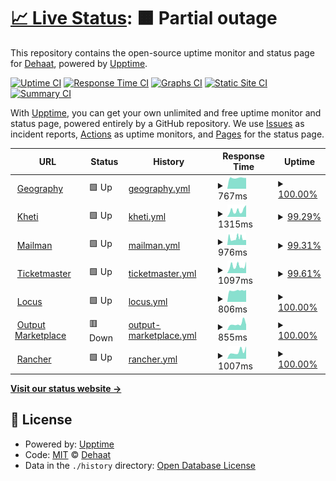 # [📈 Live Status](https://Dehaat.github.io/upptime): <!--live status--> **🟧 Partial outage**

This repository contains the open-source uptime monitor and status page for [Dehaat](http://www.agrevolution.in/), powered by [Upptime](https://github.com/upptime/upptime).

[![Uptime CI](https://github.com/Dehaat/upptime/workflows/Uptime%20CI/badge.svg)](https://github.com/Dehaat/upptime/actions?query=workflow%3A%22Uptime+CI%22)
[![Response Time CI](https://github.com/Dehaat/upptime/workflows/Response%20Time%20CI/badge.svg)](https://github.com/Dehaat/upptime/actions?query=workflow%3A%22Response+Time+CI%22)
[![Graphs CI](https://github.com/Dehaat/upptime/workflows/Graphs%20CI/badge.svg)](https://github.com/Dehaat/upptime/actions?query=workflow%3A%22Graphs+CI%22)
[![Static Site CI](https://github.com/Dehaat/upptime/workflows/Static%20Site%20CI/badge.svg)](https://github.com/Dehaat/upptime/actions?query=workflow%3A%22Static+Site+CI%22)
[![Summary CI](https://github.com/Dehaat/upptime/workflows/Summary%20CI/badge.svg)](https://github.com/Dehaat/upptime/actions?query=workflow%3A%22Summary+CI%22)

With [Upptime](https://upptime.js.org), you can get your own unlimited and free uptime monitor and status page, powered entirely by a GitHub repository. We use [Issues](https://github.com/Dehaat/upptime/issues) as incident reports, [Actions](https://github.com/Dehaat/upptime/actions) as uptime monitors, and [Pages](https://Dehaat.github.io/upptime) for the status page.

<!--start: status pages-->
<!-- This summary is generated by Upptime (https://github.com/upptime/upptime) -->
<!-- Do not edit this manually, your changes will be overwritten -->
<!-- prettier-ignore -->
| URL | Status | History | Response Time | Uptime |
| --- | ------ | ------- | ------------- | ------ |
| <img alt="" src="https://favicons.githubusercontent.com/aeros.api.agrevolution.in" height="13"> [Geography](https://aeros.api.agrevolution.in/admin/login/?next=/admin/) | 🟩 Up | [geography.yml](https://github.com/Dehaat/uptime/commits/HEAD/history/geography.yml) | <details><summary><img alt="Response time graph" src="./graphs/geography/response-time-week.png" height="20"> 767ms</summary><br><a href="https://status.agrevolution.in/history/geography"><img alt="Response time 804" src="https://img.shields.io/endpoint?url=https%3A%2F%2Fraw.githubusercontent.com%2FDehaat%2Fuptime%2FHEAD%2Fapi%2Fgeography%2Fresponse-time.json"></a><br><a href="https://status.agrevolution.in/history/geography"><img alt="24-hour response time 762" src="https://img.shields.io/endpoint?url=https%3A%2F%2Fraw.githubusercontent.com%2FDehaat%2Fuptime%2FHEAD%2Fapi%2Fgeography%2Fresponse-time-day.json"></a><br><a href="https://status.agrevolution.in/history/geography"><img alt="7-day response time 767" src="https://img.shields.io/endpoint?url=https%3A%2F%2Fraw.githubusercontent.com%2FDehaat%2Fuptime%2FHEAD%2Fapi%2Fgeography%2Fresponse-time-week.json"></a><br><a href="https://status.agrevolution.in/history/geography"><img alt="30-day response time 798" src="https://img.shields.io/endpoint?url=https%3A%2F%2Fraw.githubusercontent.com%2FDehaat%2Fuptime%2FHEAD%2Fapi%2Fgeography%2Fresponse-time-month.json"></a><br><a href="https://status.agrevolution.in/history/geography"><img alt="1-year response time 804" src="https://img.shields.io/endpoint?url=https%3A%2F%2Fraw.githubusercontent.com%2FDehaat%2Fuptime%2FHEAD%2Fapi%2Fgeography%2Fresponse-time-year.json"></a></details> | <details><summary><a href="https://status.agrevolution.in/history/geography">100.00%</a></summary><a href="https://status.agrevolution.in/history/geography"><img alt="All-time uptime 100.00%" src="https://img.shields.io/endpoint?url=https%3A%2F%2Fraw.githubusercontent.com%2FDehaat%2Fuptime%2FHEAD%2Fapi%2Fgeography%2Fuptime.json"></a><br><a href="https://status.agrevolution.in/history/geography"><img alt="24-hour uptime 100.00%" src="https://img.shields.io/endpoint?url=https%3A%2F%2Fraw.githubusercontent.com%2FDehaat%2Fuptime%2FHEAD%2Fapi%2Fgeography%2Fuptime-day.json"></a><br><a href="https://status.agrevolution.in/history/geography"><img alt="7-day uptime 100.00%" src="https://img.shields.io/endpoint?url=https%3A%2F%2Fraw.githubusercontent.com%2FDehaat%2Fuptime%2FHEAD%2Fapi%2Fgeography%2Fuptime-week.json"></a><br><a href="https://status.agrevolution.in/history/geography"><img alt="30-day uptime 100.00%" src="https://img.shields.io/endpoint?url=https%3A%2F%2Fraw.githubusercontent.com%2FDehaat%2Fuptime%2FHEAD%2Fapi%2Fgeography%2Fuptime-month.json"></a><br><a href="https://status.agrevolution.in/history/geography"><img alt="1-year uptime 100.00%" src="https://img.shields.io/endpoint?url=https%3A%2F%2Fraw.githubusercontent.com%2FDehaat%2Fuptime%2FHEAD%2Fapi%2Fgeography%2Fuptime-year.json"></a></details>
| <img alt="" src="https://favicons.githubusercontent.com/kheti.api.agrevolution.in" height="13"> [Kheti](https://kheti.api.agrevolution.in/admin/login/?next=/admin/) | 🟩 Up | [kheti.yml](https://github.com/Dehaat/uptime/commits/HEAD/history/kheti.yml) | <details><summary><img alt="Response time graph" src="./graphs/kheti/response-time-week.png" height="20"> 1315ms</summary><br><a href="https://status.agrevolution.in/history/kheti"><img alt="Response time 1163" src="https://img.shields.io/endpoint?url=https%3A%2F%2Fraw.githubusercontent.com%2FDehaat%2Fuptime%2FHEAD%2Fapi%2Fkheti%2Fresponse-time.json"></a><br><a href="https://status.agrevolution.in/history/kheti"><img alt="24-hour response time 1876" src="https://img.shields.io/endpoint?url=https%3A%2F%2Fraw.githubusercontent.com%2FDehaat%2Fuptime%2FHEAD%2Fapi%2Fkheti%2Fresponse-time-day.json"></a><br><a href="https://status.agrevolution.in/history/kheti"><img alt="7-day response time 1315" src="https://img.shields.io/endpoint?url=https%3A%2F%2Fraw.githubusercontent.com%2FDehaat%2Fuptime%2FHEAD%2Fapi%2Fkheti%2Fresponse-time-week.json"></a><br><a href="https://status.agrevolution.in/history/kheti"><img alt="30-day response time 1172" src="https://img.shields.io/endpoint?url=https%3A%2F%2Fraw.githubusercontent.com%2FDehaat%2Fuptime%2FHEAD%2Fapi%2Fkheti%2Fresponse-time-month.json"></a><br><a href="https://status.agrevolution.in/history/kheti"><img alt="1-year response time 1163" src="https://img.shields.io/endpoint?url=https%3A%2F%2Fraw.githubusercontent.com%2FDehaat%2Fuptime%2FHEAD%2Fapi%2Fkheti%2Fresponse-time-year.json"></a></details> | <details><summary><a href="https://status.agrevolution.in/history/kheti">99.29%</a></summary><a href="https://status.agrevolution.in/history/kheti"><img alt="All-time uptime 99.90%" src="https://img.shields.io/endpoint?url=https%3A%2F%2Fraw.githubusercontent.com%2FDehaat%2Fuptime%2FHEAD%2Fapi%2Fkheti%2Fuptime.json"></a><br><a href="https://status.agrevolution.in/history/kheti"><img alt="24-hour uptime 98.44%" src="https://img.shields.io/endpoint?url=https%3A%2F%2Fraw.githubusercontent.com%2FDehaat%2Fuptime%2FHEAD%2Fapi%2Fkheti%2Fuptime-day.json"></a><br><a href="https://status.agrevolution.in/history/kheti"><img alt="7-day uptime 99.29%" src="https://img.shields.io/endpoint?url=https%3A%2F%2Fraw.githubusercontent.com%2FDehaat%2Fuptime%2FHEAD%2Fapi%2Fkheti%2Fuptime-week.json"></a><br><a href="https://status.agrevolution.in/history/kheti"><img alt="30-day uptime 99.84%" src="https://img.shields.io/endpoint?url=https%3A%2F%2Fraw.githubusercontent.com%2FDehaat%2Fuptime%2FHEAD%2Fapi%2Fkheti%2Fuptime-month.json"></a><br><a href="https://status.agrevolution.in/history/kheti"><img alt="1-year uptime 99.90%" src="https://img.shields.io/endpoint?url=https%3A%2F%2Fraw.githubusercontent.com%2FDehaat%2Fuptime%2FHEAD%2Fapi%2Fkheti%2Fuptime-year.json"></a></details>
| <img alt="" src="https://favicons.githubusercontent.com/mailman.api.agrevolution.in" height="13"> [Mailman](https://mailman.api.agrevolution.in/admin/login/?next=/admin/) | 🟩 Up | [mailman.yml](https://github.com/Dehaat/uptime/commits/HEAD/history/mailman.yml) | <details><summary><img alt="Response time graph" src="./graphs/mailman/response-time-week.png" height="20"> 976ms</summary><br><a href="https://status.agrevolution.in/history/mailman"><img alt="Response time 1055" src="https://img.shields.io/endpoint?url=https%3A%2F%2Fraw.githubusercontent.com%2FDehaat%2Fuptime%2FHEAD%2Fapi%2Fmailman%2Fresponse-time.json"></a><br><a href="https://status.agrevolution.in/history/mailman"><img alt="24-hour response time 711" src="https://img.shields.io/endpoint?url=https%3A%2F%2Fraw.githubusercontent.com%2FDehaat%2Fuptime%2FHEAD%2Fapi%2Fmailman%2Fresponse-time-day.json"></a><br><a href="https://status.agrevolution.in/history/mailman"><img alt="7-day response time 976" src="https://img.shields.io/endpoint?url=https%3A%2F%2Fraw.githubusercontent.com%2FDehaat%2Fuptime%2FHEAD%2Fapi%2Fmailman%2Fresponse-time-week.json"></a><br><a href="https://status.agrevolution.in/history/mailman"><img alt="30-day response time 1118" src="https://img.shields.io/endpoint?url=https%3A%2F%2Fraw.githubusercontent.com%2FDehaat%2Fuptime%2FHEAD%2Fapi%2Fmailman%2Fresponse-time-month.json"></a><br><a href="https://status.agrevolution.in/history/mailman"><img alt="1-year response time 1055" src="https://img.shields.io/endpoint?url=https%3A%2F%2Fraw.githubusercontent.com%2FDehaat%2Fuptime%2FHEAD%2Fapi%2Fmailman%2Fresponse-time-year.json"></a></details> | <details><summary><a href="https://status.agrevolution.in/history/mailman">99.31%</a></summary><a href="https://status.agrevolution.in/history/mailman"><img alt="All-time uptime 99.85%" src="https://img.shields.io/endpoint?url=https%3A%2F%2Fraw.githubusercontent.com%2FDehaat%2Fuptime%2FHEAD%2Fapi%2Fmailman%2Fuptime.json"></a><br><a href="https://status.agrevolution.in/history/mailman"><img alt="24-hour uptime 98.59%" src="https://img.shields.io/endpoint?url=https%3A%2F%2Fraw.githubusercontent.com%2FDehaat%2Fuptime%2FHEAD%2Fapi%2Fmailman%2Fuptime-day.json"></a><br><a href="https://status.agrevolution.in/history/mailman"><img alt="7-day uptime 99.31%" src="https://img.shields.io/endpoint?url=https%3A%2F%2Fraw.githubusercontent.com%2FDehaat%2Fuptime%2FHEAD%2Fapi%2Fmailman%2Fuptime-week.json"></a><br><a href="https://status.agrevolution.in/history/mailman"><img alt="30-day uptime 99.75%" src="https://img.shields.io/endpoint?url=https%3A%2F%2Fraw.githubusercontent.com%2FDehaat%2Fuptime%2FHEAD%2Fapi%2Fmailman%2Fuptime-month.json"></a><br><a href="https://status.agrevolution.in/history/mailman"><img alt="1-year uptime 99.85%" src="https://img.shields.io/endpoint?url=https%3A%2F%2Fraw.githubusercontent.com%2FDehaat%2Fuptime%2FHEAD%2Fapi%2Fmailman%2Fuptime-year.json"></a></details>
| <img alt="" src="https://favicons.githubusercontent.com/ticketmaster.api.agrevolution.in" height="13"> [Ticketmaster](https://ticketmaster.api.agrevolution.in/admin/login/?next=/admin/) | 🟩 Up | [ticketmaster.yml](https://github.com/Dehaat/uptime/commits/HEAD/history/ticketmaster.yml) | <details><summary><img alt="Response time graph" src="./graphs/ticketmaster/response-time-week.png" height="20"> 1097ms</summary><br><a href="https://status.agrevolution.in/history/ticketmaster"><img alt="Response time 973" src="https://img.shields.io/endpoint?url=https%3A%2F%2Fraw.githubusercontent.com%2FDehaat%2Fuptime%2FHEAD%2Fapi%2Fticketmaster%2Fresponse-time.json"></a><br><a href="https://status.agrevolution.in/history/ticketmaster"><img alt="24-hour response time 1808" src="https://img.shields.io/endpoint?url=https%3A%2F%2Fraw.githubusercontent.com%2FDehaat%2Fuptime%2FHEAD%2Fapi%2Fticketmaster%2Fresponse-time-day.json"></a><br><a href="https://status.agrevolution.in/history/ticketmaster"><img alt="7-day response time 1097" src="https://img.shields.io/endpoint?url=https%3A%2F%2Fraw.githubusercontent.com%2FDehaat%2Fuptime%2FHEAD%2Fapi%2Fticketmaster%2Fresponse-time-week.json"></a><br><a href="https://status.agrevolution.in/history/ticketmaster"><img alt="30-day response time 948" src="https://img.shields.io/endpoint?url=https%3A%2F%2Fraw.githubusercontent.com%2FDehaat%2Fuptime%2FHEAD%2Fapi%2Fticketmaster%2Fresponse-time-month.json"></a><br><a href="https://status.agrevolution.in/history/ticketmaster"><img alt="1-year response time 973" src="https://img.shields.io/endpoint?url=https%3A%2F%2Fraw.githubusercontent.com%2FDehaat%2Fuptime%2FHEAD%2Fapi%2Fticketmaster%2Fresponse-time-year.json"></a></details> | <details><summary><a href="https://status.agrevolution.in/history/ticketmaster">99.61%</a></summary><a href="https://status.agrevolution.in/history/ticketmaster"><img alt="All-time uptime 99.95%" src="https://img.shields.io/endpoint?url=https%3A%2F%2Fraw.githubusercontent.com%2FDehaat%2Fuptime%2FHEAD%2Fapi%2Fticketmaster%2Fuptime.json"></a><br><a href="https://status.agrevolution.in/history/ticketmaster"><img alt="24-hour uptime 100.00%" src="https://img.shields.io/endpoint?url=https%3A%2F%2Fraw.githubusercontent.com%2FDehaat%2Fuptime%2FHEAD%2Fapi%2Fticketmaster%2Fuptime-day.json"></a><br><a href="https://status.agrevolution.in/history/ticketmaster"><img alt="7-day uptime 99.61%" src="https://img.shields.io/endpoint?url=https%3A%2F%2Fraw.githubusercontent.com%2FDehaat%2Fuptime%2FHEAD%2Fapi%2Fticketmaster%2Fuptime-week.json"></a><br><a href="https://status.agrevolution.in/history/ticketmaster"><img alt="30-day uptime 99.91%" src="https://img.shields.io/endpoint?url=https%3A%2F%2Fraw.githubusercontent.com%2FDehaat%2Fuptime%2FHEAD%2Fapi%2Fticketmaster%2Fuptime-month.json"></a><br><a href="https://status.agrevolution.in/history/ticketmaster"><img alt="1-year uptime 99.95%" src="https://img.shields.io/endpoint?url=https%3A%2F%2Fraw.githubusercontent.com%2FDehaat%2Fuptime%2FHEAD%2Fapi%2Fticketmaster%2Fuptime-year.json"></a></details>
| <img alt="" src="https://favicons.githubusercontent.com/locus.api.dehaatagri.com" height="13"> [Locus](https://locus.api.dehaatagri.com/admin/login/?next=/admin/) | 🟩 Up | [locus.yml](https://github.com/Dehaat/uptime/commits/HEAD/history/locus.yml) | <details><summary><img alt="Response time graph" src="./graphs/locus/response-time-week.png" height="20"> 806ms</summary><br><a href="https://status.agrevolution.in/history/locus"><img alt="Response time 828" src="https://img.shields.io/endpoint?url=https%3A%2F%2Fraw.githubusercontent.com%2FDehaat%2Fuptime%2FHEAD%2Fapi%2Flocus%2Fresponse-time.json"></a><br><a href="https://status.agrevolution.in/history/locus"><img alt="24-hour response time 848" src="https://img.shields.io/endpoint?url=https%3A%2F%2Fraw.githubusercontent.com%2FDehaat%2Fuptime%2FHEAD%2Fapi%2Flocus%2Fresponse-time-day.json"></a><br><a href="https://status.agrevolution.in/history/locus"><img alt="7-day response time 806" src="https://img.shields.io/endpoint?url=https%3A%2F%2Fraw.githubusercontent.com%2FDehaat%2Fuptime%2FHEAD%2Fapi%2Flocus%2Fresponse-time-week.json"></a><br><a href="https://status.agrevolution.in/history/locus"><img alt="30-day response time 846" src="https://img.shields.io/endpoint?url=https%3A%2F%2Fraw.githubusercontent.com%2FDehaat%2Fuptime%2FHEAD%2Fapi%2Flocus%2Fresponse-time-month.json"></a><br><a href="https://status.agrevolution.in/history/locus"><img alt="1-year response time 828" src="https://img.shields.io/endpoint?url=https%3A%2F%2Fraw.githubusercontent.com%2FDehaat%2Fuptime%2FHEAD%2Fapi%2Flocus%2Fresponse-time-year.json"></a></details> | <details><summary><a href="https://status.agrevolution.in/history/locus">100.00%</a></summary><a href="https://status.agrevolution.in/history/locus"><img alt="All-time uptime 99.91%" src="https://img.shields.io/endpoint?url=https%3A%2F%2Fraw.githubusercontent.com%2FDehaat%2Fuptime%2FHEAD%2Fapi%2Flocus%2Fuptime.json"></a><br><a href="https://status.agrevolution.in/history/locus"><img alt="24-hour uptime 100.00%" src="https://img.shields.io/endpoint?url=https%3A%2F%2Fraw.githubusercontent.com%2FDehaat%2Fuptime%2FHEAD%2Fapi%2Flocus%2Fuptime-day.json"></a><br><a href="https://status.agrevolution.in/history/locus"><img alt="7-day uptime 100.00%" src="https://img.shields.io/endpoint?url=https%3A%2F%2Fraw.githubusercontent.com%2FDehaat%2Fuptime%2FHEAD%2Fapi%2Flocus%2Fuptime-week.json"></a><br><a href="https://status.agrevolution.in/history/locus"><img alt="30-day uptime 99.85%" src="https://img.shields.io/endpoint?url=https%3A%2F%2Fraw.githubusercontent.com%2FDehaat%2Fuptime%2FHEAD%2Fapi%2Flocus%2Fuptime-month.json"></a><br><a href="https://status.agrevolution.in/history/locus"><img alt="1-year uptime 99.91%" src="https://img.shields.io/endpoint?url=https%3A%2F%2Fraw.githubusercontent.com%2FDehaat%2Fuptime%2FHEAD%2Fapi%2Flocus%2Fuptime-year.json"></a></details>
| <img alt="" src="https://favicons.githubusercontent.com/output.api.agrevolution.in" height="13"> [Output Marketplace](https://output.api.agrevolution.in/) | 🟥 Down | [output-marketplace.yml](https://github.com/Dehaat/uptime/commits/HEAD/history/output-marketplace.yml) | <details><summary><img alt="Response time graph" src="./graphs/output-marketplace/response-time-week.png" height="20"> 855ms</summary><br><a href="https://status.agrevolution.in/history/output-marketplace"><img alt="Response time 975" src="https://img.shields.io/endpoint?url=https%3A%2F%2Fraw.githubusercontent.com%2FDehaat%2Fuptime%2FHEAD%2Fapi%2Foutput-marketplace%2Fresponse-time.json"></a><br><a href="https://status.agrevolution.in/history/output-marketplace"><img alt="24-hour response time 735" src="https://img.shields.io/endpoint?url=https%3A%2F%2Fraw.githubusercontent.com%2FDehaat%2Fuptime%2FHEAD%2Fapi%2Foutput-marketplace%2Fresponse-time-day.json"></a><br><a href="https://status.agrevolution.in/history/output-marketplace"><img alt="7-day response time 855" src="https://img.shields.io/endpoint?url=https%3A%2F%2Fraw.githubusercontent.com%2FDehaat%2Fuptime%2FHEAD%2Fapi%2Foutput-marketplace%2Fresponse-time-week.json"></a><br><a href="https://status.agrevolution.in/history/output-marketplace"><img alt="30-day response time 1040" src="https://img.shields.io/endpoint?url=https%3A%2F%2Fraw.githubusercontent.com%2FDehaat%2Fuptime%2FHEAD%2Fapi%2Foutput-marketplace%2Fresponse-time-month.json"></a><br><a href="https://status.agrevolution.in/history/output-marketplace"><img alt="1-year response time 975" src="https://img.shields.io/endpoint?url=https%3A%2F%2Fraw.githubusercontent.com%2FDehaat%2Fuptime%2FHEAD%2Fapi%2Foutput-marketplace%2Fresponse-time-year.json"></a></details> | <details><summary><a href="https://status.agrevolution.in/history/output-marketplace">100.00%</a></summary><a href="https://status.agrevolution.in/history/output-marketplace"><img alt="All-time uptime 100.00%" src="https://img.shields.io/endpoint?url=https%3A%2F%2Fraw.githubusercontent.com%2FDehaat%2Fuptime%2FHEAD%2Fapi%2Foutput-marketplace%2Fuptime.json"></a><br><a href="https://status.agrevolution.in/history/output-marketplace"><img alt="24-hour uptime 100.00%" src="https://img.shields.io/endpoint?url=https%3A%2F%2Fraw.githubusercontent.com%2FDehaat%2Fuptime%2FHEAD%2Fapi%2Foutput-marketplace%2Fuptime-day.json"></a><br><a href="https://status.agrevolution.in/history/output-marketplace"><img alt="7-day uptime 100.00%" src="https://img.shields.io/endpoint?url=https%3A%2F%2Fraw.githubusercontent.com%2FDehaat%2Fuptime%2FHEAD%2Fapi%2Foutput-marketplace%2Fuptime-week.json"></a><br><a href="https://status.agrevolution.in/history/output-marketplace"><img alt="30-day uptime 100.00%" src="https://img.shields.io/endpoint?url=https%3A%2F%2Fraw.githubusercontent.com%2FDehaat%2Fuptime%2FHEAD%2Fapi%2Foutput-marketplace%2Fuptime-month.json"></a><br><a href="https://status.agrevolution.in/history/output-marketplace"><img alt="1-year uptime 100.00%" src="https://img.shields.io/endpoint?url=https%3A%2F%2Fraw.githubusercontent.com%2FDehaat%2Fuptime%2FHEAD%2Fapi%2Foutput-marketplace%2Fuptime-year.json"></a></details>
| <img alt="" src="https://favicons.githubusercontent.com/rancher.agrevolution.in" height="13"> [Rancher](https://rancher.agrevolution.in) | 🟩 Up | [rancher.yml](https://github.com/Dehaat/uptime/commits/HEAD/history/rancher.yml) | <details><summary><img alt="Response time graph" src="./graphs/rancher/response-time-week.png" height="20"> 1007ms</summary><br><a href="https://status.agrevolution.in/history/rancher"><img alt="Response time 947" src="https://img.shields.io/endpoint?url=https%3A%2F%2Fraw.githubusercontent.com%2FDehaat%2Fuptime%2FHEAD%2Fapi%2Francher%2Fresponse-time.json"></a><br><a href="https://status.agrevolution.in/history/rancher"><img alt="24-hour response time 1763" src="https://img.shields.io/endpoint?url=https%3A%2F%2Fraw.githubusercontent.com%2FDehaat%2Fuptime%2FHEAD%2Fapi%2Francher%2Fresponse-time-day.json"></a><br><a href="https://status.agrevolution.in/history/rancher"><img alt="7-day response time 1007" src="https://img.shields.io/endpoint?url=https%3A%2F%2Fraw.githubusercontent.com%2FDehaat%2Fuptime%2FHEAD%2Fapi%2Francher%2Fresponse-time-week.json"></a><br><a href="https://status.agrevolution.in/history/rancher"><img alt="30-day response time 902" src="https://img.shields.io/endpoint?url=https%3A%2F%2Fraw.githubusercontent.com%2FDehaat%2Fuptime%2FHEAD%2Fapi%2Francher%2Fresponse-time-month.json"></a><br><a href="https://status.agrevolution.in/history/rancher"><img alt="1-year response time 947" src="https://img.shields.io/endpoint?url=https%3A%2F%2Fraw.githubusercontent.com%2FDehaat%2Fuptime%2FHEAD%2Fapi%2Francher%2Fresponse-time-year.json"></a></details> | <details><summary><a href="https://status.agrevolution.in/history/rancher">100.00%</a></summary><a href="https://status.agrevolution.in/history/rancher"><img alt="All-time uptime 100.00%" src="https://img.shields.io/endpoint?url=https%3A%2F%2Fraw.githubusercontent.com%2FDehaat%2Fuptime%2FHEAD%2Fapi%2Francher%2Fuptime.json"></a><br><a href="https://status.agrevolution.in/history/rancher"><img alt="24-hour uptime 100.00%" src="https://img.shields.io/endpoint?url=https%3A%2F%2Fraw.githubusercontent.com%2FDehaat%2Fuptime%2FHEAD%2Fapi%2Francher%2Fuptime-day.json"></a><br><a href="https://status.agrevolution.in/history/rancher"><img alt="7-day uptime 100.00%" src="https://img.shields.io/endpoint?url=https%3A%2F%2Fraw.githubusercontent.com%2FDehaat%2Fuptime%2FHEAD%2Fapi%2Francher%2Fuptime-week.json"></a><br><a href="https://status.agrevolution.in/history/rancher"><img alt="30-day uptime 100.00%" src="https://img.shields.io/endpoint?url=https%3A%2F%2Fraw.githubusercontent.com%2FDehaat%2Fuptime%2FHEAD%2Fapi%2Francher%2Fuptime-month.json"></a><br><a href="https://status.agrevolution.in/history/rancher"><img alt="1-year uptime 100.00%" src="https://img.shields.io/endpoint?url=https%3A%2F%2Fraw.githubusercontent.com%2FDehaat%2Fuptime%2FHEAD%2Fapi%2Francher%2Fuptime-year.json"></a></details>

<!--end: status pages-->

[**Visit our status website →**](https://Dehaat.github.io/uptime)

## 📄 License

- Powered by: [Upptime](https://github.com/upptime/upptime)
- Code: [MIT](./LICENSE) © [Dehaat](http://www.agrevolution.in/)
- Data in the `./history` directory: [Open Database License](https://opendatacommons.org/licenses/odbl/1-0/)
